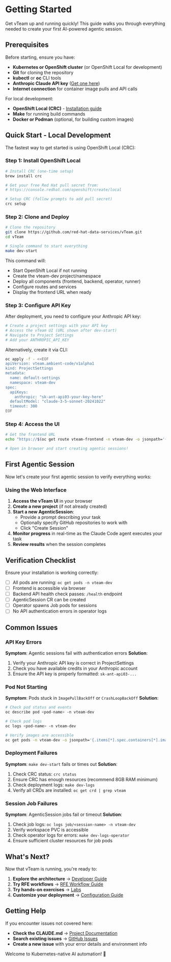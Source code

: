 # Getting Started

Get vTeam up and running quickly! This guide walks you through everything needed to create your first AI-powered agentic session.

## Prerequisites

Before starting, ensure you have:

- **Kubernetes or OpenShift cluster** (or OpenShift Local for development)
- **Git** for cloning the repository
- **kubectl** or **oc** CLI tools
- **Anthropic Claude API key** ([Get one here](https://console.anthropic.com/))
- **Internet connection** for container image pulls and API calls

For local development:

- **OpenShift Local (CRC)** - [Installation guide](https://developers.redhat.com/products/openshift-local/overview)
- **Make** for running build commands
- **Docker or Podman** (optional, for building custom images)

## Quick Start - Local Development

The fastest way to get started is using OpenShift Local (CRC):

### Step 1: Install OpenShift Local

```bash
# Install CRC (one-time setup)
brew install crc

# Get your free Red Hat pull secret from:
# https://console.redhat.com/openshift/create/local

# Setup CRC (follow prompts to add pull secret)
crc setup
```

### Step 2: Clone and Deploy

```bash
# Clone the repository
git clone https://github.com/red-hat-data-services/vTeam.git
cd vTeam

# Single command to start everything
make dev-start
```

This command will:

- Start OpenShift Local if not running
- Create the vteam-dev project/namespace
- Deploy all components (frontend, backend, operator, runner)
- Configure routes and services
- Display the frontend URL when ready

### Step 3: Configure API Key

After deployment, you need to configure your Anthropic API key:

```bash
# Create a project settings with your API key
# Access the vTeam UI (URL shown after dev-start)
# Navigate to Project Settings
# Add your ANTHROPIC_API_KEY
```

Alternatively, create it via CLI:

```bash
oc apply -f - <<EOF
apiVersion: vteam.ambient-code/v1alpha1
kind: ProjectSettings
metadata:
  name: default-settings
  namespace: vteam-dev
spec:
  apiKeys:
    anthropic: "sk-ant-api03-your-key-here"
  defaultModel: "claude-3-5-sonnet-20241022"
  timeout: 300
EOF
```

### Step 4: Access the UI

```bash
# Get the frontend URL
echo "https://$(oc get route vteam-frontend -n vteam-dev -o jsonpath='{.spec.host}')"

# Open in browser and start creating agentic sessions!
```

## First Agentic Session

Now let's create your first agentic session to verify everything works:

### Using the Web Interface

1. **Access the vTeam UI** in your browser
2. **Create a new project** (if not already created)
3. **Start a new AgenticSession**:
   - Provide a prompt describing your task
   - Optionally specify GitHub repositories to work with
   - Click "Create Session"
4. **Monitor progress** in real-time as the Claude Code agent executes your task
5. **Review results** when the session completes

## Verification Checklist

Ensure your installation is working correctly:

- [ ] All pods are running: `oc get pods -n vteam-dev`
- [ ] Frontend is accessible via browser
- [ ] Backend API health check passes: `/health` endpoint
- [ ] AgenticSession CR can be created
- [ ] Operator spawns Job pods for sessions
- [ ] No API authentication errors in operator logs

## Common Issues

### API Key Errors

**Symptom**: Agentic sessions fail with authentication errors
**Solution**:

1. Verify your Anthropic API key is correct in ProjectSettings
2. Check you have available credits in your Anthropic account
3. Ensure the API key is properly formatted: `sk-ant-api03-...`

### Pod Not Starting

**Symptom**: Pods stuck in `ImagePullBackOff` or `CrashLoopBackOff`
**Solution**:

```bash
# Check pod status and events
oc describe pod <pod-name> -n vteam-dev

# Check pod logs
oc logs <pod-name> -n vteam-dev

# Verify images are accessible
oc get pods -n vteam-dev -o jsonpath='{.items[*].spec.containers[*].image}'
```

### Deployment Failures

**Symptom**: `make dev-start` fails or times out
**Solution**:

1. Check CRC status: `crc status`
2. Ensure CRC has enough resources (recommend 8GB RAM minimum)
3. Check deployment logs: `make dev-logs`
4. Verify all CRDs are installed: `oc get crd | grep vteam`

### Session Job Failures

**Symptom**: AgenticSession jobs fail or timeout
**Solution**:

1. Check job logs: `oc logs job/<session-name> -n vteam-dev`
2. Verify workspace PVC is accessible
3. Check operator logs for errors: `make dev-logs-operator`
4. Ensure sufficient cluster resources for job pods

## What's Next?

Now that vTeam is running, you're ready to:

1. **Explore the architecture** → [Developer Guide](../developer-guide/index.md)
2. **Try RFE workflows** → [RFE Workflow Guide](rfe-workflow.md)
3. **Try hands-on exercises** → [Labs](../labs/index.md)
4. **Customize your deployment** → [Configuration Guide](configuration.md)

## Getting Help

If you encounter issues not covered here:

- **Check the CLAUDE.md** → [Project Documentation](../../CLAUDE.md)
- **Search existing issues** → [GitHub Issues](https://github.com/red-hat-data-services/vTeam/issues)
- **Create a new issue** with your error details and environment info

Welcome to Kubernetes-native AI automation! 🚀
